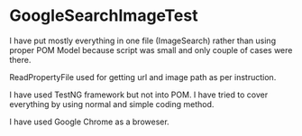# GoogleSearchImageTest

I have put mostly everything in one file (ImageSearch) rather than using proper POM Model because script was small 
and only couple of cases were there.

ReadPropertyFile used for getting url and image path as per instruction.

I have used TestNG framework but not into POM. I have tried to cover 
everything by using normal and simple coding method.

I have used Google Chrome as a broweser.

